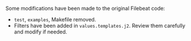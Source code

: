 Some modifications have been made to the original Filebeat code:

* `test`, `examples`, Makefile removed.
* Filters have been added in `values.templates.j2`. Review them carefully and modify if needed.
